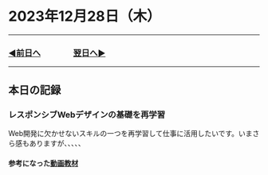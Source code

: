 # 2023年12月28日（木）

---

### [◀️前日へ](https://github.com/yuasys/chatty-journal/blob/main/2023/12/2023-12-27.md)&emsp;&emsp;&emsp;&emsp;[翌日へ▶️](https://github.com/yuasys/chatty-journal/blob/main/2023/12/2023-12-29.md)

---

## 本日の記録

### レスポンシブWebデザインの基礎を再学習

Web開発に欠かせないスキルの一つを再学習して仕事に活用したいです。いまさら感もありますが、、、、、

#### 参考になった[動画教材](https://www.youtube.com/watch?v=rDTDAWxTF1A&t=1706szz)


